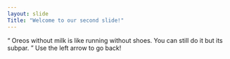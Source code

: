 ```yaml
--- 
layout: slide
Title: "Welcome to our second slide!"
---
```

<q> Oreos without milk is like running without shoes. You can still do it but its subpar. </q>
Use the left arrow to go back!
